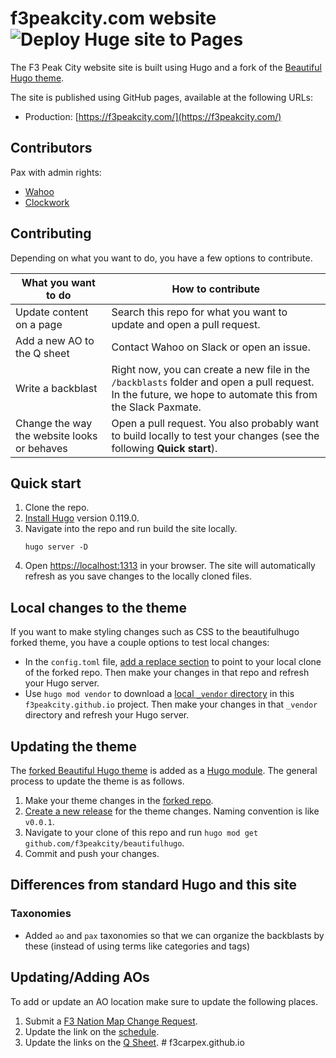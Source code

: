 # f3peakcity.com website ![Deploy Huge site to Pages](https://github.com/f3peakcity/f3peakcity.github.io/actions/workflows/hugo.yml/badge.svg?branch=main)

The F3 Peak City website site is built using Hugo and a fork of the [Beautiful Hugo theme](https://github.com/f3peakcity/beautifulhugo).

The site is published using GitHub pages, available at the following URLs:

- Production: [https://f3peakcity.com/](https://f3peakcity.com/)

## Contributors

Pax with admin rights:

- [Wahoo](https://github.com/mikeyrcamp)
- [Clockwork](https://github.com/artberger)

## Contributing

Depending on what you want to do, you have a few options to contribute.

| What you want to do                         | How to contribute                                                                                                                                         |
| ------------------------------------------- | --------------------------------------------------------------------------------------------------------------------------------------------------------- |
| Update content on a page                    | Search this repo for what you want to update and open a pull request.                                                                                     |
| Add a new AO to the Q sheet                 | Contact Wahoo on Slack or open an issue.                                                                                                                  |
| Write a backblast                           | Right now, you can create a new file in the `/backblasts` folder and open a pull request. In the future, we hope to automate this from the Slack Paxmate. |
| Change the way the website looks or behaves | Open a pull request. You also probably want to build locally to test your changes (see the following **Quick start**).                                    |

## Quick start

1. Clone the repo.
2. [Install Hugo](https://gohugo.io/installation/) version 0.119.0.
3. Navigate into the repo and run build the site locally.
   ```
   hugo server -D
   ```
4. Open [https://localhost:1313](https://localhost:1313) in your browser. The site will automatically refresh as you save changes to the locally cloned files.

## Local changes to the theme

If you want to make styling changes such as CSS to the beautifulhugo forked theme, you have a couple options to test local changes:

- In the `config.toml` file, [add a replace section](https://gohugo.io/hugo-modules/use-modules/#make-and-test-changes-in-a-module) to point to your local clone of the forked repo. Then make your changes in that repo and refresh your Hugo server.
- Use `hugo mod vendor` to download a [local `_vendor` directory](https://gohugo.io/hugo-modules/use-modules/#vendor-your-modules) in this `f3peakcity.github.io` project. Then make your changes in that `_vendor` directory and refresh your Hugo server.

## Updating the theme

The [forked Beautiful Hugo theme](https://github.com/f3peakcity/beautifulhugo) is added as a [Hugo module](https://gohugo.io/hugo-modules/). The general process to update the theme is as follows.

1. Make your theme changes in the [forked repo](https://github.com/f3peakcity/beautifulhugo).
2. [Create a new release](https://docs.github.com/en/repositories/releasing-projects-on-github/managing-releases-in-a-repository) for the theme changes. Naming convention is like `v0.0.1`.
3. Navigate to your clone of this repo and run `hugo mod get github.com/f3peakcity/beautifulhugo`.
4. Commit and push your changes.

## Differences from standard Hugo and this site

### Taxonomies

- Added `ao` and `pax` taxonomies so that we can organize the backblasts by these (instead of using terms like categories and tags)

## Updating/Adding AOs

To add or update an AO location make sure to update the following places.

1. Submit a [F3 Nation Map Change Request](https://f3nation.com/map-changes/).
2. Update the link on the [schedule](./content/schedule/index.md).
3. Update the links on the [Q Sheet](https://docs.google.com/spreadsheets/d/13aEBXExY-04Lq8cCtnqIeOhaxSDh0CGuUPY9vrYW8Io/edit?usp=sharing).
#   f 3 c a r p e x . g i t h u b . i o  
 